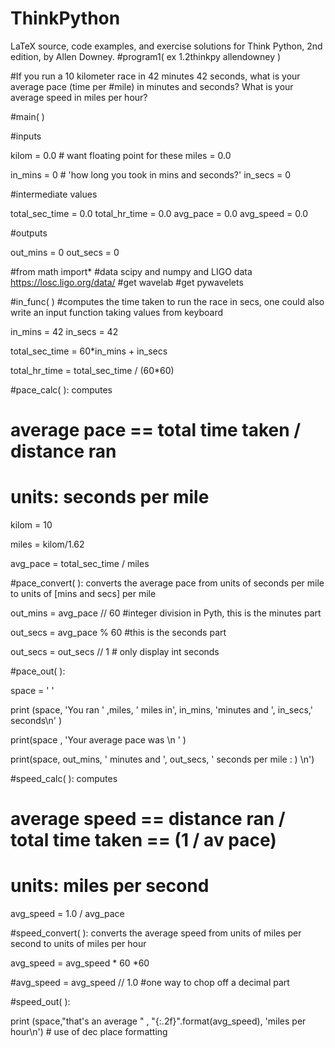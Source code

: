 ThinkPython
===========

LaTeX source, code examples, and exercise solutions for Think Python, 2nd edition, by Allen Downey.
#program1( ex 1.2thinkpy allendowney )

#If you run a 10 kilometer race in 42 minutes 42 seconds, what is your average pace (time per
#mile) in minutes and seconds? What is your average speed in miles per hour?

#main( )

#inputs

kilom             = 0.0    #   want  floating point for these
miles             = 0.0


in_mins           = 0      # 'how long you took in mins and seconds?'
in_secs           = 0


#intermediate values

total_sec_time    = 0.0
total_hr_time     = 0.0
avg_pace          = 0.0
avg_speed         = 0.0


#outputs

out_mins          = 0
out_secs          = 0

#from math import*
#data scipy and numpy and LIGO data https://losc.ligo.org/data/
#get wavelab
#get pywavelets


#in_func( )   #computes the time taken to run the race in secs, one could also write an input function taking values from keyboard

in_mins = 42
in_secs = 42

total_sec_time =  60*in_mins + in_secs

total_hr_time  =  total_sec_time / (60*60)



#pace_calc( ): computes

#   average pace == total time taken / distance ran

#   units:  seconds per mile

kilom = 10

miles = kilom/1.62

avg_pace = total_sec_time /  miles


#pace_convert( ): converts the average pace from units of seconds per mile to units of [mins and secs] per mile

out_mins = avg_pace // 60     #integer division in Pyth, this is the minutes part

out_secs = avg_pace % 60      #this is the seconds part

out_secs = out_secs // 1      # only display int seconds



#pace_out( ):

space = '    '

print (space, 'You ran ' ,miles, ' miles in', in_mins, 'minutes and ', in_secs,' seconds\n' )

print(space , 'Your average pace was \n ' )

print(space, out_mins, ' minutes and ',  out_secs, ' seconds per mile : ) \n')


#speed_calc( ):  computes

#    average speed ==  distance ran / total time taken ==  (1 / av pace)

#    units:  miles per second

avg_speed = 1.0 / avg_pace




#speed_convert( ): converts the average speed from units of miles per second to units of miles per hour

avg_speed = avg_speed * 60 *60

#avg_speed = avg_speed // 1.0                                    #one way to chop off a decimal part




#speed_out( ):

print (space,"that's an average " , "{:.2f}".format(avg_speed), 'miles per hour\n')            # use of dec place formatting




